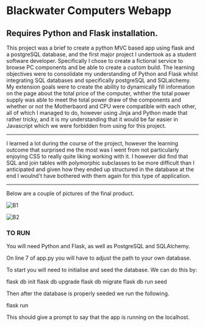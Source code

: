 # Blackwater Computers Webapp

## Requires Python and Flask installation.

This project was a brief to create a python MVC based app using flask and a postgreSQL database, and the first major project I undertook as a student software developer. Specifically I chose to create a fictional service to browse PC components and be able to create a custom build. The learning objectives were to consolidate my understanding of Python and Flask whilst integrating SQL databases and specifically postgreSQL and SQLalchemy. My extension goals were to create the ability to dynamically fill information on the page about the total price of the computer, whther the total power supply was able to meet the total power draw of the components and whether or not the Motherbaord and CPU were compatible with each other, all of which I managed to do, however using Jinja and Python made that rather tricky, and it is my understanding that it would be far easier in Javascript which we were forbidden from using for this project.

---

I learned a lot during the course of the project, however the learning outcome that surprised me the most was I went from not particularly enjoying CSS to really quite liking working with it. I however did find that SQL and join tables with polymorphic subclasses to be more difficult than I anticipated and given how they ended up structured in the database at the end I woulnd't have bothered with them again for this type of application.

---

Below are a couple of pictures of the final product.

![B1](https://github.com/Oirien/Blackwater_Computers_App/assets/136370232/5dcccde6-73ac-4b43-a20c-c5c9f9d1c8e7)

![B2](https://github.com/Oirien/Blackwater_Computers_App/assets/136370232/572dc43b-ee82-447d-893a-a33b4f01afd7)

### TO RUN

You will need Python and Flask, as well as PostgreSQL and SQLAlchemy.

On line 7 of app.py you will have to adjust the path to your own database.

To start you will need to initialise and seed the database. We can do this by:

  flask db init
  flask db upgrade
  flask db migrate
  flask db run seed

Then after the database is properly seeded we run the following.

  flask run

This should give a prompt to say that the app is running on the localhost.


